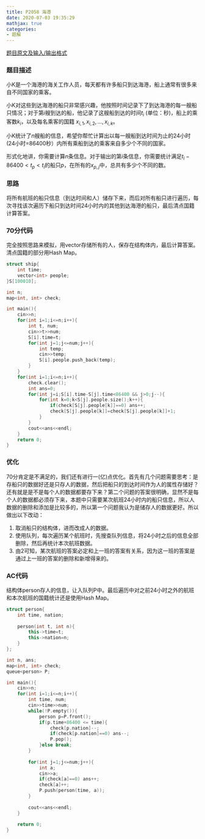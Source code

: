```yaml
---
title: P2058 海港
date: 2020-07-03 19:35:29
mathjax: true
categories:
- 题解
---
```


[题目原文及输入/输出格式](https://www.luogu.com.cn/problem/P2058)

### 题目描述

<p>小K是一个海港的海关工作人员，每天都有许多船只到达海港，船上通常有很多来自不同国家的乘客。

小K对这些到达海港的船只非常感兴趣，他按照时间记录下了到达海港的每一艘船只情况；对于第$i$艘到达的船，他记录了这艘船到达的时间$t_i$ (单位：秒)，船上的乘 客数$k_i$，以及每名乘客的国籍 $x_{i,1}, x_{i,2},…,x_{i,k}$。

小K统计了$n$艘船的信息，希望你帮忙计算出以每一艘船到达时间为止的24小时(24小时=86400秒）内所有乘船到达的乘客来自多少个不同的国家。

形式化地讲，你需要计算$n$条信息。对于输出的第$i$条信息，你需要统计满足$t_i-86400<t_p<t_i$的船只$p$，在所有的$x_{p,j}$中，总共有多少个不同的数。


<!--more-->

### 思路

将所有航班的船只信息（到达时间和人）储存下来，而后对所有船只进行遍历，每次寻找该次遍历下船只到达时间24小时内的其他到达海港的船只，最后清点国籍计算答案。



### 70分代码

完全按照思路来模拟，用vector存储所有的人，保存在结构体内，最后计算答案。清点国籍的部分用Hash Map。

```cpp
struct ship{
	int time;
	vector<int> people;
}S[100010]; 

int n;
map<int, int> check;

int main(){
	cin>>n;
	for(int i=1;i<=n;i++){
		int t, num;
		cin>>t>>num;
		S[i].time=t;
		for(int j=1;j<=num;j++){
			int temp;
			cin>>temp;
			S[i].people.push_back(temp);
		}
	}
	for(int i=1;i<=n;i++){
		check.clear();
		int ans=0;
		for(int j=i;S[i].time-S[j].time<86400 && j>0;j--){
			for(int k=0;k<S[j].people.size();k++){
				if(check[S[j].people[k]]==0) ans++;
				check[S[j].people[k]]=check[S[j].people[k]]+1;
			}
		}
		cout<<ans<<endl;
	}
    return 0;
}
```



### 优化

70分肯定是不满足的，我们还有进行一(亿)点优化。首先有几个问题需要思考：是存船只的数据好还是只存人的数据，然后把船只的到达时间作为人的属性存储好？还有就是是不是每个人的数据都要存下来？第二个问题的答案很明确，显然不是每个人的数据都必须存下来，本题中只需要某次航班24小时内的船只信息，所以人数据的删除和添加是比较多的，所以第一个问题我认为是储存人的数据更好。所以做出以下改动：

1. 取消船只的结构体，进而改成人的数据。
2. 使用队列，每次遍历某个航班时，先搜查队列信息，将24小时之后的信息全部删除，然后再统计本次航班数据。
3. 由2可知，某次航班的答案必定和上一班的答案有关系，因为这一班的答案是通过上一班的答案的删除和新增得来的。



### AC代码

结构体person存人的信息，让入队列P中。最后遍历中对之前24小时之外的航班和本次航班的国籍统计还是使用Hash Map。

```cpp
struct person{
	int time, nation;
	
	person(int t, int n){
		this->time=t;
		this->nation=n;
	}
};

int n, ans;
map<int, int> check;
queue<person> P;

int main(){
	cin>>n;
	for(int i=1;i<=n;i++){
		int time, num;
		cin>>time>>num;
		while(!P.empty()){
			person p=P.front();
			if(p.time+86400 <= time){
				check[p.nation]--;
				if(check[p.nation]==0) ans--;
				P.pop();
			}else break;
		}
		
		for(int j=1;j<=num;j++){
			int a;
			cin>>a;
			if(check[a]==0) ans++;
			check[a]++;
			P.push(person(time, a));
		}
		
		cout<<ans<<endl;
	}
    
    return 0;
}
```

